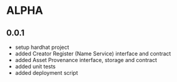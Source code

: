 # ALPHA
## 0.0.1
- setup hardhat project
- added Creator Register (Name Service) interface and contract
- added Asset Provenance interface, storage and contract
- added unit tests
- added deployment script